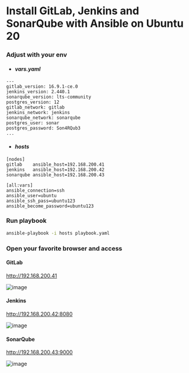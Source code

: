 # Install GitLab, Jenkins and SonarQube with Ansible on Ubuntu 20
### Adjust with your env
- #### <i> vars.yaml </i>
```
---
gitlab_version: 16.9.1-ce.0
jenkins_version: 2.440.1
sonarqube_version: lts-community
postgres_version: 12
gitlab_network: gitlab
jenkins_network: jenkins
sonarqube_network: sonarqube
postgres_user: sonar
postgres_password: Son4RQub3
...
```
- #### <i> hosts </i>
```
[nodes]
gitlab    ansible_host=192.168.200.41
jenkins   ansible_host=192.168.200.42
sonarqube ansible_host=192.168.200.43     

[all:vars]
ansible_connection=ssh
ansible_user=ubuntu
ansible_ssh_pass=ubuntu123
ansible_become_password=ubuntu123
```
### Run playbook
``` bash
ansible-playbook -i hosts playbook.yaml
``` 
### Open your favorite browser and access
#### GitLab
http://192.168.200.41

![image](https://github.com/bangze-93/gitlab-jenkins-sonarqube/assets/52735927/6df860c4-3957-477c-865a-47d43a820f14)
#### Jenkins
http://192.168.200.42:8080

![image](https://github.com/bangze-93/gitlab-jenkins-sonarqube/assets/52735927/d7087022-2b70-497a-9918-455dee8d208c)
#### SonarQube
http://192.168.200.43:9000

![image](https://github.com/bangze-93/gitlab-jenkins-sonarqube/assets/52735927/c1ea6cf4-a844-4b63-9f86-a84c3d253e77)

